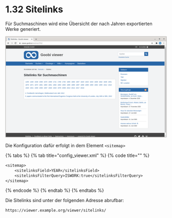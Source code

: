 # 1.32 Sitelinks

Für Suchmaschinen wird eine Übersicht der nach Jahren exportierten Werke generiert.

![Der Link zu der Site links Seite ist in der Regel im Footer vorhanden](../../.gitbook/assets/conf_1.32.png)

Die Konfiguration dafür erfolgt in dem Element `<sitemap>`

{% tabs %}
{% tab title="config\_viewer.xml" %}
{% code title="" %}
```markup
<sitemap>
    <sitelinksField>YEAR</sitelinksField>
    <sitelinksFilterQuery>ISWORK:true</sitelinksFilterQuery>
</sitemap>
```
{% endcode %}
{% endtab %}
{% endtabs %}

Die Sitelinks sind unter der folgenden Adresse abrufbar:

```text
https://viewer.example.org/viewer/sitelinks/
```

